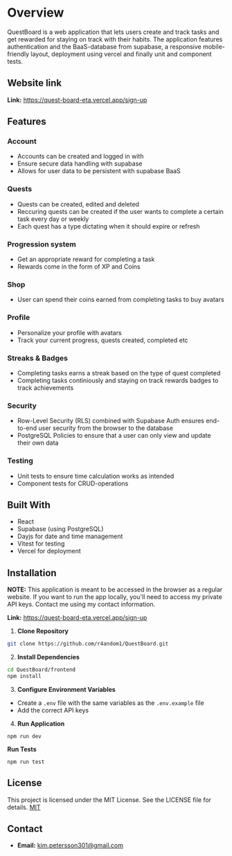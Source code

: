 # Overview

QuestBoard is a web application that lets users create and track tasks and get rewarded for staying on track with their habits. The application features authentication and the BaaS-database from supabase, a responsive mobile-friendly layout, deployment using vercel and finally unit and component tests.

## Website link

**Link:** https://quest-board-eta.vercel.app/sign-up

## Features

### Account

- Accounts can be created and logged in with
- Ensure secure data handling with supabase
- Allows for user data to be persistent with supabase BaaS

### Quests

- Quests can be created, edited and deleted
- Reccuring quests can be created if the user wants to complete a certain task every day or weekly
- Each quest has a type dictating when it should expire or refresh

### Progression system

- Get an appropriate reward for completing a task
- Rewards come in the form of XP and Coins

### Shop

- User can spend their coins earned from completing tasks to buy avatars

### Profile

- Personalize your profile with avatars
- Track your current progress, quests created, completed etc

### Streaks & Badges

- Completing tasks earns a streak based on the type of quest completed
- Completing tasks continiously and staying on track rewards badges to track achievements

### Security

- Row-Level Security (RLS) combined with Supabase Auth ensures end-to-end user security from the browser to the database
- PostgreSQL Policies to ensure that a user can only view and update their own data

### Testing

- Unit tests to ensure time calculation works as intended
- Component tests for CRUD-operations

## Built With

- React
- Supabase (using PostgreSQL)
- Dayjs for date and time management
- Vitest for testing
- Vercel for deployment

## Installation

**NOTE:** This application is meant to be accessed in the browser as a regular website.
If you want to run the app locally, you'll need to access my private API keys. Contact me using my contact information.

**Link:** https://quest-board-eta.vercel.app/sign-up

1.  **Clone Repository**

```bash
git clone https://github.com/r4andom1/QuestBoard.git
```

2. **Install Dependencies**

```bash
cd QuestBoard/frontend
npm install
```

3. **Configure Environment Variables**

- Create a `.env` file with the same variables as the `.env.example` file
- Add the correct API keys

4. **Run Application**

```
npm run dev
```

**Run Tests**

```
npm run test
```

## License

This project is licensed under the MIT License. See the LICENSE file for details.
[MIT](https://choosealicense.com/licenses/mit/)

## Contact

- **Email:** kim.petersson301@gmail.com
